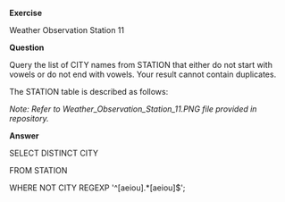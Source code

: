 **Exercise**

Weather Observation Station 11

**Question**

Query the list of CITY names from STATION that either do not start with vowels or do not end with vowels. Your result cannot contain duplicates.

The STATION table is described as follows:

*Note: Refer to Weather_Observation_Station_11.PNG file provided in repository.*

**Answer**

SELECT DISTINCT CITY

FROM STATION

WHERE NOT CITY REGEXP '^[aeiou].*[aeiou]$';
